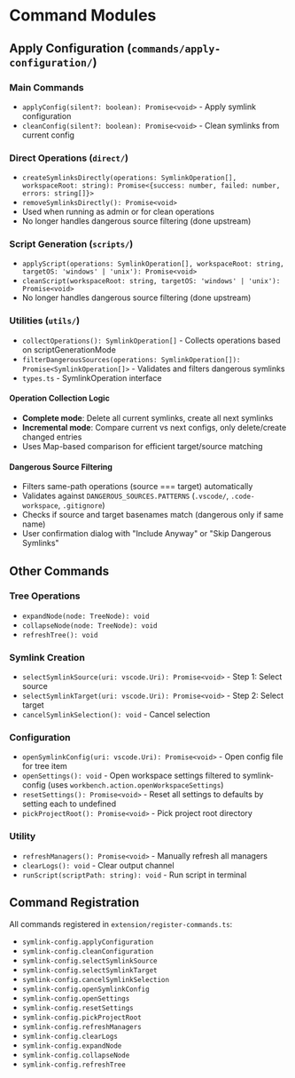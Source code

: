 # Command Modules

## Apply Configuration (`commands/apply-configuration/`)

### Main Commands
- `applyConfig(silent?: boolean): Promise<void>` - Apply symlink configuration
- `cleanConfig(silent?: boolean): Promise<void>` - Clean symlinks from current config

### Direct Operations (`direct/`)
- `createSymlinksDirectly(operations: SymlinkOperation[], workspaceRoot: string): Promise<{success: number, failed: number, errors: string[]}>`
- `removeSymlinksDirectly(): Promise<void>`
- Used when running as admin or for clean operations
- No longer handles dangerous source filtering (done upstream)

### Script Generation (`scripts/`)
- `applyScript(operations: SymlinkOperation[], workspaceRoot: string, targetOS: 'windows' | 'unix'): Promise<void>`
- `cleanScript(workspaceRoot: string, targetOS: 'windows' | 'unix'): Promise<void>`
- No longer handles dangerous source filtering (done upstream)

### Utilities (`utils/`)
- `collectOperations(): SymlinkOperation[]` - Collects operations based on scriptGenerationMode
- `filterDangerousSources(operations: SymlinkOperation[]): Promise<SymlinkOperation[]>` - Validates and filters dangerous symlinks
- `types.ts` - SymlinkOperation interface

#### Operation Collection Logic
- **Complete mode**: Delete all current symlinks, create all next symlinks
- **Incremental mode**: Compare current vs next configs, only delete/create changed entries
- Uses Map-based comparison for efficient target/source matching

#### Dangerous Source Filtering
- Filters same-path operations (source === target) automatically
- Validates against `DANGEROUS_SOURCES.PATTERNS` (`.vscode/`, `.code-workspace`, `.gitignore`)
- Checks if source and target basenames match (dangerous only if same name)
- User confirmation dialog with "Include Anyway" or "Skip Dangerous Symlinks"

## Other Commands

### Tree Operations
- `expandNode(node: TreeNode): void`
- `collapseNode(node: TreeNode): void`
- `refreshTree(): void`

### Symlink Creation
- `selectSymlinkSource(uri: vscode.Uri): Promise<void>` - Step 1: Select source
- `selectSymlinkTarget(uri: vscode.Uri): Promise<void>` - Step 2: Select target
- `cancelSymlinkSelection(): void` - Cancel selection

### Configuration
- `openSymlinkConfig(uri: vscode.Uri): Promise<void>` - Open config file for tree item
- `openSettings(): void` - Open workspace settings filtered to symlink-config (uses `workbench.action.openWorkspaceSettings`)
- `resetSettings(): Promise<void>` - Reset all settings to defaults by setting each to undefined
- `pickProjectRoot(): Promise<void>` - Pick project root directory

### Utility
- `refreshManagers(): Promise<void>` - Manually refresh all managers
- `clearLogs(): void` - Clear output channel
- `runScript(scriptPath: string): void` - Run script in terminal

## Command Registration

All commands registered in `extension/register-commands.ts`:
- `symlink-config.applyConfiguration`
- `symlink-config.cleanConfiguration`
- `symlink-config.selectSymlinkSource`
- `symlink-config.selectSymlinkTarget`
- `symlink-config.cancelSymlinkSelection`
- `symlink-config.openSymlinkConfig`
- `symlink-config.openSettings`
- `symlink-config.resetSettings`
- `symlink-config.pickProjectRoot`
- `symlink-config.refreshManagers`
- `symlink-config.clearLogs`
- `symlink-config.expandNode`
- `symlink-config.collapseNode`
- `symlink-config.refreshTree`
